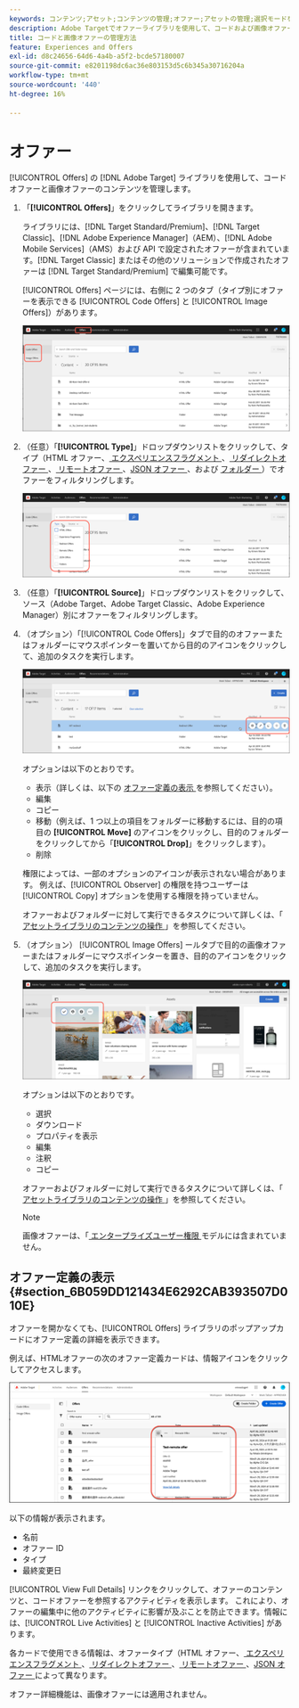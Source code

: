 ```yaml
---
keywords: コンテンツ;アセット;コンテンツの管理;オファー;アセットの管理;選択モードを入力;選択モード
description: Adobe Targetでオファーライブラリを使用して、コードおよび画像オファーを管理する方法を説明します。
title: コードと画像オファーの管理方法
feature: Experiences and Offers
exl-id: d8c24656-64d6-4a4b-a5f2-bcde57180007
source-git-commit: e8201198dc6ac36e803153d5c6b345a30716204a
workflow-type: tm+mt
source-wordcount: '440'
ht-degree: 16%

---
```


# オファー

[!UICONTROL Offers] の [!DNL Adobe Target] ライブラリを使用して、コードオファーと画像オファーのコンテンツを管理します。

1. 「**[!UICONTROL Offers]**」をクリックしてライブラリを開きます。

   ライブラリには、[!DNL Target Standard/Premium]、[!DNL Target Classic]、[!DNL Adobe Experience Manager]（AEM）、[!DNL Adobe Mobile Services]（AMS）および API で設定されたオファーが含まれています。[!DNL Target Classic] またはその他のソリューションで作成されたオファーは [!DNL Target Standard/Premium] で編集可能です。

   [!UICONTROL Offers] ページには、右側に 2 つのタブ（タイプ別にオファーを表示できる [!UICONTROL Code Offers] と [!UICONTROL Image Offers]）があります。

   ![ 「コードオファー」タブと「画像オファー」タブを表示するオファーページ ](/help/main/c-experiences/c-manage-content/assets/offers-page.png)

1. （任意）「**[!UICONTROL Type]**」ドロップダウンリストをクリックして、タイプ（HTML オファー、[ エクスペリエンスフラグメント ](/help/main/c-experiences/c-manage-content/aem-experience-fragments.md)、[ リダイレクトオファー ](/help/main/c-experiences/c-manage-content/offer-redirect.md)、[ リモートオファー ](/help/main/c-experiences/c-manage-content/about-remote-offers.md)、[JSON オファー ](/help/main/c-experiences/c-manage-content/create-json-offer.md)、および [ フォルダー ](/help/main/c-experiences/c-manage-content/create-content-folder.md)）でオファーをフィルタリングします。

   ![offers_filter 画像 ](assets/offers_filter.png)

1. （任意）「**[!UICONTROL Source]**」ドロップダウンリストをクリックして、ソース（Adobe Target、Adobe Target Classic、Adobe Experience Manager）別にオファーをフィルタリングします。

1. （オプション）「[!UICONTROL Code Offers]」タブで目的のオファーまたはフォルダーにマウスポインターを置いてから目的のアイコンをクリックして、追加のタスクを実行します。

   ![ コードオファーオプション ](assets/offer-picker-large.png)

   オプションは以下のとおりです。

   * 表示（詳しくは、以下の [ オファー定義の表示 ](#section_6B059DD121434E6292CAB393507D010E) を参照してください）。
   * 編集
   * コピー
   * 移動（例えば、1 つ以上の項目をフォルダーに移動するには、目的の項目の **[!UICONTROL Move]** のアイコンをクリックし、目的のフォルダーをクリックしてから「**[!UICONTROL Drop]**」をクリックします）。
   * 削除

   権限によっては、一部のオプションのアイコンが表示されない場合があります。 例えば、[!UICONTROL Observer] の権限を持つユーザーは [!UICONTROL Copy] オプションを使用する権限を持っていません。

   オファーおよびフォルダーに対して実行できるタスクについて詳しくは、「[ アセットライブラリのコンテンツの操作 ](/help/main/c-experiences/c-manage-content/assets-working.md)」を参照してください。

1. （オプション） [!UICONTROL Image Offers] ールタブで目的の画像オファーまたはフォルダーにマウスポインターを置き、目的のアイコンをクリックして、追加のタスクを実行します。

   ![ 画像オファーオプション ](/help/main/c-experiences/c-manage-content/assets/image-offers-icons.png)

   オプションは以下のとおりです。

   * 選択
   * ダウンロード
   * プロパティを表示
   * 編集
   * 注釈
   * コピー

   オファーおよびフォルダーに対して実行できるタスクについて詳しくは、「[ アセットライブラリのコンテンツの操作 ](/help/main/c-experiences/c-manage-content/assets-working.md)」を参照してください。

   >[!NOTE]
   >
   >画像オファーは、「[ エンタープライズユーザー権限 ](/help/main/administrating-target/c-user-management/property-channel/property-channel.md) モデルには含まれていません。


## オファー定義の表示 {#section_6B059DD121434E6292CAB393507D010E}

オファーを開かなくても、[!UICONTROL Offers] ライブラリのポップアップカードにオファー定義の詳細を表示できます。

例えば、HTMLオファーの次のオファー定義カードは、情報アイコンをクリックしてアクセスします。

![offer-card-html 画像 ](assets/offer-card-html-new.png)

以下の情報が表示されます。

* 名前
* オファー ID
* タイプ
* 最終変更日

[!UICONTROL View Full Details] リンクをクリックして、オファーのコンテンツと、コードオファーを参照するアクティビティを表示します。 これにより、オファーの編集中に他のアクティビティに影響が及ぶことを防止できます。情報には、[!UICONTROL Live Activities] と [!UICONTROL Inactive Activities] があります。

各カードで使用できる情報は、オファータイプ（HTML オファー、[ エクスペリエンスフラグメント ](/help/main/c-experiences/c-manage-content/aem-experience-fragments.md)、[ リダイレクトオファー ](/help/main/c-experiences/c-manage-content/offer-redirect.md)、[ リモートオファー ](/help/main/c-experiences/c-manage-content/about-remote-offers.md)、[JSON オファー ](/help/main/c-experiences/c-manage-content/create-json-offer.md) によって異なります。

オファー詳細機能は、画像オファーには適用されません。

<!--

## Training video: The Content Repository ![Overview badge](/help/main/assets/overview.png)

This video includes information about managing offers.

* Connection between the [Experience Cloud Asset Library](https://experienceleague.adobe.com/docs/core-services/interface/assets/creative-cloud.html) and the Target Content Library 
* Custom HTML Offers 
* Custom HTML Offer in the [!UICONTROL Visual Experience Composer]

>[!VIDEO](https://video.tv.adobe.com/v/17387)

-->
